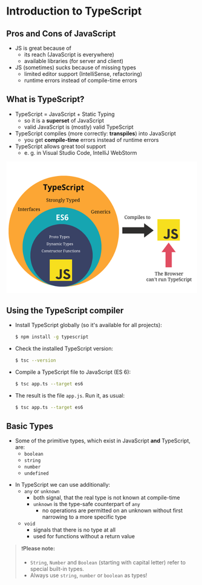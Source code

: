 # Introduction to TypeScript

## Pros and Cons of JavaScript

- JS is great because of
  - its reach (JavaScript is everywhere)
  - available libraries (for server and client)
- JS (sometimes) sucks because of missing types
  - limited editor support (IntelliSense, refactoring)
  - runtime errors instead of compile-time errors

## What is TypeScript?

- TypeScript = JavaScript + Static Typing
  - so it is a **superset** of JavaScript
  - valid JavaScript is (mostly) valid TypeScript
- TypeScript compiles (more correctly: **transpiles**) into JavaScript
  - you get **compile-time** errors instead of runtime errors
- TypeScript allows great tool support
  - e. g. in Visual Studio Code, IntelliJ WebStorm

<!---->

![img](pics/ts-as-superset.png)

## Using the TypeScript compiler

- Install TypeScript globally (so it's available for all projects):

  ```bash
  $ npm install -g typescript
  ```

- Check the installed TypeScript version:

  ```bash
  $ tsc --version
  ```

- Compile a TypeScript file to JavaScript (ES 6):

  ```bash
  $ tsc app.ts --target es6
  ```

- The result is the file `app.js`. Run it, as usual:

  ```bash
  $ tsc app.ts --target es6
  ```

## Basic Types

- Some of the primitive types, which exist in JavaScript **and** TypeScript, are:
  - `boolean`
  - `string`
  - `number`
  - `undefined`

<!---->

- In TypeScript we can use additionally:
  - `any` or `unknown`
    - both signal, that the real type is not known at compile-time
    - `unknown` is the type-safe counterpart of `any`
      - no operations are permitted on an unknown without first narrowing to a more specific type
  - `void`
    - signals that there is no type at all
    - used for functions without a return value
    <!---->

> ❗**Please note:** 
>
> - `String`, `Number` and `Boolean` (starting with capital letter) refer to special built-in types.
> - Always use `string`, `number` or `boolean` as types!

